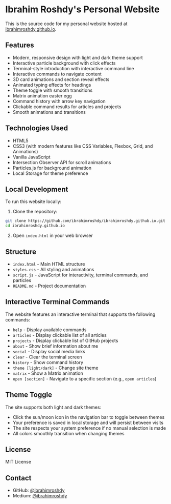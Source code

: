 # Ibrahim Roshdy's Personal Website

This is the source code for my personal website hosted at [ibrahimroshdy.github.io](https://ibrahimroshdy.github.io).

## Features

- Modern, responsive design with light and dark theme support
- Interactive particle background with click effects
- Terminal-style introduction with interactive command line
- Interactive commands to navigate content
- 3D card animations and section reveal effects
- Animated typing effects for headings
- Theme toggle with smooth transitions
- Matrix animation easter egg
- Command history with arrow key navigation
- Clickable command results for articles and projects
- Smooth animations and transitions

## Technologies Used

- HTML5
- CSS3 (with modern features like CSS Variables, Flexbox, Grid, and Animations)
- Vanilla JavaScript
- Intersection Observer API for scroll animations
- Particles.js for background animation
- Local Storage for theme preference

## Local Development

To run this website locally:

1. Clone the repository:

```bash
git clone https://github.com/ibrahimroshdy/ibrahimroshdy.github.io.git
cd ibrahimroshdy.github.io
```

2. Open `index.html` in your web browser

## Structure

- `index.html` - Main HTML structure
- `styles.css` - All styling and animations
- `script.js` - JavaScript for interactivity, terminal commands, and particles
- `README.md` - Project documentation

## Interactive Terminal Commands

The website features an interactive terminal that supports the following commands:

- `help` - Display available commands
- `articles` - Display clickable list of all articles
- `projects` - Display clickable list of GitHub projects
- `about` - Show brief information about me
- `social` - Display social media links
- `clear` - Clear the terminal screen
- `history` - Show command history
- `theme [light/dark]` - Change site theme
- `matrix` - Show a Matrix animation
- `open [section]` - Navigate to a specific section (e.g., `open articles`)

## Theme Toggle

The site supports both light and dark themes:

- Click the sun/moon icon in the navigation bar to toggle between themes
- Your preference is saved in local storage and will persist between visits
- The site respects your system preference if no manual selection is made
- All colors smoothly transition when changing themes

## License

MIT License

## Contact

- GitHub: [@ibrahimroshdy](https://github.com/ibrahimroshdy)
- Medium: [@ibrahimroshdy](https://medium.com/@ibrahimroshdy) 